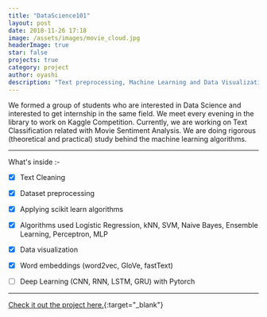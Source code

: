 ```yaml
---
title: "DataScience101"
layout: post
date: 2018-11-26 17:18
image: /assets/images/movie_cloud.jpg
headerImage: true
star: false
projects: true
category: project
author: oyashi
description: "Text preprocessing, Machine Learning and Data Visualization"
---
```


We formed a group of students who are interested in Data Science and interested to get internship in the same field.
We meet every evening in the library to work on Kaggle Competition. Currently, we are working on Text Classification related with Movie Sentiment Analysis.
We are doing rigorous (theoretical and practical) study behind the machine learning algorithms.


---

What's inside :-

- [x]  Text Cleaning
- [x]  Dataset preprocessing
- [x]  Applying scikit learn algorithms
- [x]  Algorithms used Logistic Regression, kNN, SVM, Naive Bayes, Ensemble Learning, Perceptron, MLP
- [x]  Data visualization
- [x]  Word embeddings (word2vec, GloVe, fastText)
- [ ]  Deep Learning (CNN, RNN, LSTM, GRU) with Pytorch


---

[Check it out the project here.](https://github.com/oya163/DataScience101/?target=_blank){:target="_blank"}
